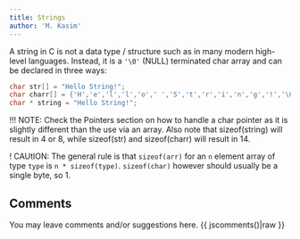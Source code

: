 ```yaml
---
title: Strings
author: 'M. Kasim'
---
```


A string in C is not a data type / structure such as in many modern high-level languages. Instead, it is a `'\0'` (NULL) terminated char array and can be declared in three ways:

```C
char str[] = "Hello String!";
char charr[] = {'H','e','l','l','o',' ','S','t','r','i','n','g','!','\0'};
char * string = "Hello String!";
```

!!! NOTE: Check the Pointers section on how to handle a char pointer as it is slightly different than the use via an array. Also note that sizeof(string) will result in 4 or 8, while sizeof(str) and sizeof(charr) will result in 14.

! CAUtION: The general rule is that `sizeof(arr)` for an `n` element array of type `type` is `n * sizeof(type)`. `sizeof(char)` however should usually be a single byte, so 1.


## Comments
You may leave comments and/or suggestions here.
{{ jscomments()|raw }}